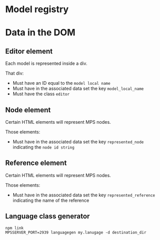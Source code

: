 # Model registry

# Data in the DOM

## Editor element

Each model is represented inside a div.

That div:

* Must have an ID equal to the `model local name`
* Must have in the associated data set the key `model_local_name` 
* Must have the class `editor`

## Node element

Certain HTML elements will represent MPS nodes. 

Those elements:

* Must have in the associated data set the key `represented_node` indicating the `node id string`

## Reference element

Certain HTML elements will represent MPS nodes. 

Those elements:

* Must have in the associated data set the key `represented_reference` indicating the name of the reference

## Language class generator

```
npm link
MPSSERVER_PORT=2939 languagegen my.lanugage -d destination_dir
```